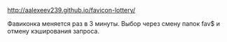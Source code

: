 http://aalexeev239.github.io/favicon-lottery/

Фавиконка меняется раз в 3 минуты. Выбор через смену папок fav$ и отмену кэширования запроса.
